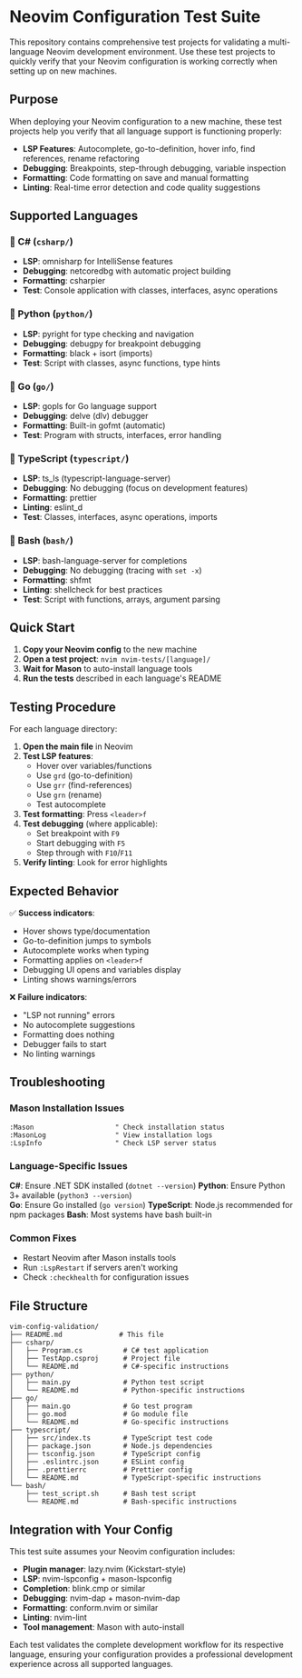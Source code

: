 # Neovim Configuration Test Suite

This repository contains comprehensive test projects for validating a multi-language Neovim development environment. Use these test projects to quickly verify that your Neovim configuration is working correctly when setting up on new machines.

## Purpose

When deploying your Neovim configuration to a new machine, these test projects help you verify that all language support is functioning properly:

- **LSP Features**: Autocomplete, go-to-definition, hover info, find references, rename refactoring
- **Debugging**: Breakpoints, step-through debugging, variable inspection
- **Formatting**: Code formatting on save and manual formatting
- **Linting**: Real-time error detection and code quality suggestions

## Supported Languages

### 🔷 C# (`csharp/`)
- **LSP**: omnisharp for IntelliSense features
- **Debugging**: netcoredbg with automatic project building
- **Formatting**: csharpier
- **Test**: Console application with classes, interfaces, async operations

### 🐍 Python (`python/`)
- **LSP**: pyright for type checking and navigation
- **Debugging**: debugpy for breakpoint debugging  
- **Formatting**: black + isort (imports)
- **Test**: Script with classes, async functions, type hints

### 🐹 Go (`go/`)
- **LSP**: gopls for Go language support
- **Debugging**: delve (dlv) debugger
- **Formatting**: Built-in gofmt (automatic)
- **Test**: Program with structs, interfaces, error handling

### 📘 TypeScript (`typescript/`)
- **LSP**: ts_ls (typescript-language-server)
- **Debugging**: No debugging (focus on development features)
- **Formatting**: prettier
- **Linting**: eslint_d
- **Test**: Classes, interfaces, async operations, imports

### 🐚 Bash (`bash/`)
- **LSP**: bash-language-server for completions
- **Debugging**: No debugging (tracing with `set -x`)
- **Formatting**: shfmt
- **Linting**: shellcheck for best practices
- **Test**: Script with functions, arrays, argument parsing

## Quick Start

1. **Copy your Neovim config** to the new machine
2. **Open a test project**: `nvim nvim-tests/[language]/`
3. **Wait for Mason** to auto-install language tools
4. **Run the tests** described in each language's README

## Testing Procedure

For each language directory:

1. **Open the main file** in Neovim
2. **Test LSP features**:
   - Hover over variables/functions
   - Use `grd` (go-to-definition) 
   - Use `grr` (find-references)
   - Use `grn` (rename)
   - Test autocomplete
3. **Test formatting**: Press `<leader>f`
4. **Test debugging** (where applicable): 
   - Set breakpoint with `F9`
   - Start debugging with `F5`
   - Step through with `F10`/`F11`
5. **Verify linting**: Look for error highlights

## Expected Behavior

✅ **Success indicators**:
- Hover shows type/documentation
- Go-to-definition jumps to symbols
- Autocomplete works when typing
- Formatting applies on `<leader>f`
- Debugging UI opens and variables display
- Linting shows warnings/errors

❌ **Failure indicators**:
- "LSP not running" errors
- No autocomplete suggestions
- Formatting does nothing
- Debugger fails to start
- No linting warnings

## Troubleshooting

### Mason Installation Issues
```vim
:Mason                    " Check installation status
:MasonLog                 " View installation logs
:LspInfo                  " Check LSP server status
```

### Language-Specific Issues

**C#**: Ensure .NET SDK installed (`dotnet --version`)
**Python**: Ensure Python 3+ available (`python3 --version`)  
**Go**: Ensure Go installed (`go version`)
**TypeScript**: Node.js recommended for npm packages
**Bash**: Most systems have bash built-in

### Common Fixes
- Restart Neovim after Mason installs tools
- Run `:LspRestart` if servers aren't working
- Check `:checkhealth` for configuration issues

## File Structure

```
vim-config-validation/
├── README.md              # This file
├── csharp/
│   ├── Program.cs          # C# test application
│   ├── TestApp.csproj      # Project file
│   └── README.md           # C#-specific instructions
├── python/
│   ├── main.py             # Python test script
│   └── README.md           # Python-specific instructions  
├── go/
│   ├── main.go             # Go test program
│   ├── go.mod              # Go module file
│   └── README.md           # Go-specific instructions
├── typescript/
│   ├── src/index.ts        # TypeScript test code
│   ├── package.json        # Node.js dependencies
│   ├── tsconfig.json       # TypeScript config
│   ├── .eslintrc.json      # ESLint config
│   ├── .prettierrc         # Prettier config
│   └── README.md           # TypeScript-specific instructions
└── bash/
    ├── test_script.sh      # Bash test script
    └── README.md           # Bash-specific instructions
```

## Integration with Your Config

This test suite assumes your Neovim configuration includes:

- **Plugin manager**: lazy.nvim (Kickstart-style)
- **LSP**: nvim-lspconfig + mason-lspconfig
- **Completion**: blink.cmp or similar
- **Debugging**: nvim-dap + mason-nvim-dap  
- **Formatting**: conform.nvim or similar
- **Linting**: nvim-lint
- **Tool management**: Mason with auto-install

Each test validates the complete development workflow for its respective language, ensuring your configuration provides a professional development experience across all supported languages.
